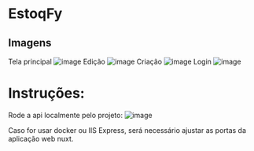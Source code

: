 # EstoqFy
## Imagens

Tela principal
![image](https://github.com/user-attachments/assets/6486da38-0982-4e92-9632-2f968fe91449)
Edição
![image](https://github.com/user-attachments/assets/f749ff5b-9b84-4811-9f6b-0b97327d4060)
Criação
![image](https://github.com/user-attachments/assets/1aa07088-f242-4dc8-8f70-3d449a57ec53)
Login
![image](https://github.com/user-attachments/assets/4ed7b6e6-823f-4a95-9060-1d005d75b186)

# Instruções:

Rode a api localmente pelo projeto:
![image](https://github.com/user-attachments/assets/562a7851-c6d9-4f03-8d33-dbdd904c4315)

Caso for usar docker ou IIS Express, será necessário ajustar as portas da aplicação web nuxt.


